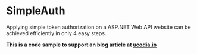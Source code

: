SimpleAuth
===============

Applying simple token authorization on a ASP.NET Web API website can be achieved efficiently in only 4 easy steps.

**This is a code sample to support an blog article at [ucodia.io][1]**

[1]: http://blog.ucodia.io/simple-authorization-asp-net-web-api/
